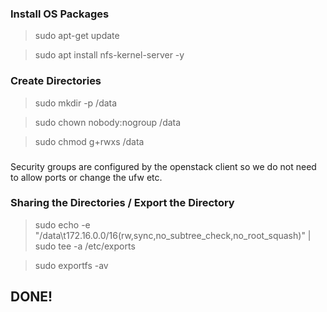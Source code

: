### Install OS Packages

> sudo apt-get update

> sudo apt install nfs-kernel-server -y

### Create Directories

> sudo mkdir -p /data

> sudo chown nobody:nogroup /data

> sudo chmod g+rwxs /data

###

Security groups are configured by the openstack client so we do not need to allow ports or change the ufw etc.

### Sharing the Directories / Export the Directory

> sudo echo -e "/data\t172.16.0.0/16(rw,sync,no_subtree_check,no_root_squash)" | sudo tee -a /etc/exports

> sudo exportfs -av

## DONE!

<!-- ## Postgres exec command.

kubectl exec -it [pod-name] -- psql -h localhost -U user --password -p 5432 db -->

